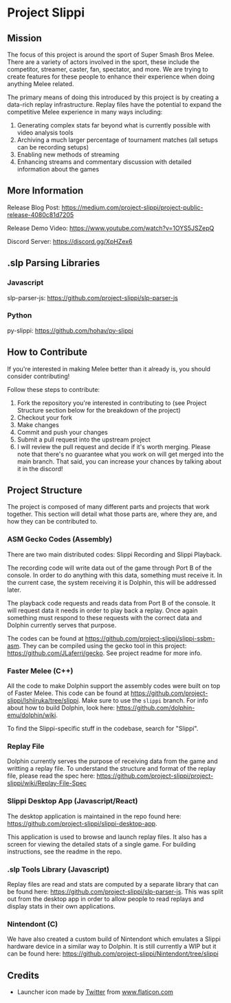 # Project Slippi
## Mission
The focus of this project is around the sport of Super Smash Bros Melee. There are a variety of actors involved in the sport, these include the competitor, streamer, caster, fan, spectator, and more. We are trying to create features for these people to enhance their experience when doing anything Melee related.

The primary means of doing this introduced by this project is by creating a data-rich replay infrastructure. Replay files have the potential to expand the competitive Melee experience in many ways including:
1. Generating complex stats far beyond what is currently possible with video analysis tools
1. Archiving a much larger percentage of tournament matches (all setups can be recording setups)
1. Enabling new methods of streaming
1. Enhancing streams and commentary discussion with detailed information about the games

## More Information
Release Blog Post: https://medium.com/project-slippi/project-public-release-4080c81d7205

Release Demo Video: https://www.youtube.com/watch?v=1OYS5JSZepQ

Discord Server: https://discord.gg/XpHZex6

## .slp Parsing Libraries
### Javascript
slp-parser-js: https://github.com/project-slippi/slp-parser-js

### Python
py-slippi: https://github.com/hohav/py-slippi

## How to Contribute
If you're interested in making Melee better than it already is, you should consider contributing!

Follow these steps to contribute:
1. Fork the repository you're interested in contributing to (see Project Structure section below for the breakdown of the project)
2. Checkout your fork
3. Make changes
4. Commit and push your changes
5. Submit a pull request into the upstream project
6. I will review the pull request and decide if it's worth merging. Please note that there's no guarantee what you work on will get merged into the main branch. That said, you can increase your chances by talking about it in the discord!

## Project Structure
The project is composed of many different parts and projects that work together. This section will detail what those parts are, where they are, and how they can be contributed to.

### ASM Gecko Codes (Assembly)
There are two main distributed codes: Slippi Recording and Slippi Playback.

The recording code will write data out of the game through Port B of the console. In order to do anything with this data, something must receive it. In the current case, the system receiving it is Dolphin, this will be addressed later.

The playback code requests and reads data from Port B of the console. It will request data it needs in order to play back a replay. Once again something must respond to these requests with the correct data and Dolphin currently serves that purpose.

The codes can be found at https://github.com/project-slippi/slippi-ssbm-asm. They can be compiled using the gecko tool in this project: https://github.com/JLaferri/gecko. See project readme for more info.

### Faster Melee (C++)
All the code to make Dolphin support the assembly codes were built on top of Faster Melee. This code can be found at https://github.com/project-slippi/Ishiiruka/tree/slippi. Make sure to use the `slippi` branch. For info about how to build Dolphin, look here: https://github.com/dolphin-emu/dolphin/wiki.

To find the Slippi-specific stuff in the codebase, search for "Slippi".

### Replay File
Dolphin currently serves the purpose of receiving data from the game and writting a replay file. To understand the structure and format of the replay file, please read the spec here: https://github.com/project-slippi/project-slippi/wiki/Replay-File-Spec

### Slippi Desktop App (Javascript/React)
The desktop application is maintained in the repo found here: https://github.com/project-slippi/slippi-desktop-app.

This application is used to browse and launch replay files. It also has a screen for viewing the detailed stats of a single game. For building instructions, see the readme in the repo.

### .slp Tools Library (Javascript)
Replay files are read and stats are computed by a separate library that can be found here: https://github.com/project-slippi/slp-parser-js. This was split out from the desktop app in order to allow people to read replays and display stats in their own applications.

### Nintendont (C)
We have also created a custom build of Nintendont which emulates a Slippi hardware device in a similar way to Dolphin. It is still currently a WIP but it can be found here: https://github.com/project-slippi/Nintendont/tree/slippi

## Credits
* Launcher icon made by [Twitter](https://www.flaticon.com/authors/twitter) from www.flaticon.com
